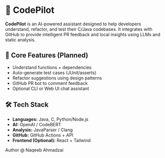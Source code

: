 # 🧠 CodePilot

**CodePilot** is an AI-powered assistant designed to help developers understand, refactor, and test their C/Java codebases. It integrates with GitHub to provide intelligent PR feedback and local insights using LLMs and static analysis.

## 🚀 Core Features (Planned)
- Understand functions + dependencies
- Auto-generate test cases (JUnit/asserts)
- Refactor suggestions using design patterns
- GitHub PR bot to comment feedback
- Optional CLI or Web UI chat assistant

## 🛠️ Tech Stack
- **Languages:** Java, C, Python/Node.js
- **AI:** OpenAI / CodeBERT
- **Analysis:** JavaParser / Clang
- **GitHub:** GitHub Actions + API
- **Frontend (Optional):** React + Tailwind


Author @ Naqeeb Ahmadzai
